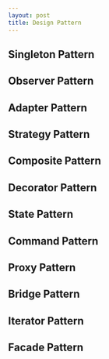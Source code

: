 ```yaml
---
layout: post
title: Design Pattern
---
```

## Singleton Pattern

## Observer Pattern

## Adapter Pattern

## Strategy Pattern

## Composite Pattern

## Decorator Pattern

## State Pattern

## Command Pattern

## Proxy Pattern

## Bridge Pattern

## Iterator Pattern

## Facade Pattern
